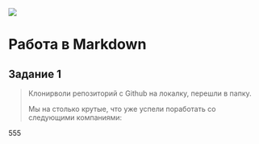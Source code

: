 ![](https://netology-code.github.io/git-homeworks/introduction/assets/logo.png)
# Работа в Markdown
## Задание 1 ##
>Клонирволи репозиторий с Github на локалку, перешли в папку.
>
>
>Мы на столько крутые, что уже успели поработать со следующими компаниями:

555

